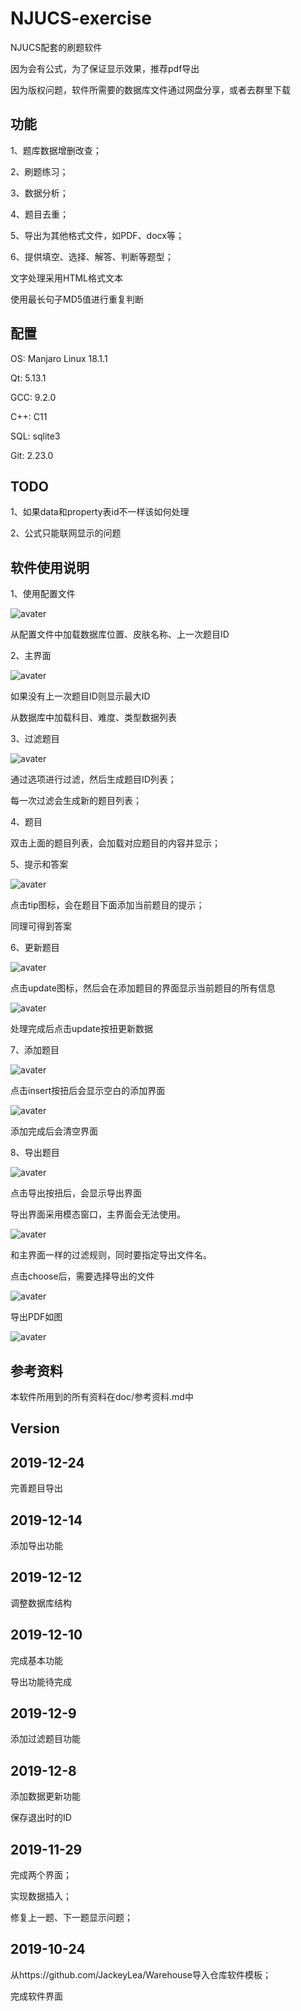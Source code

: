 # NJUCS-exercise

NJUCS配套的刷题软件

因为会有公式，为了保证显示效果，推荐pdf导出

因为版权问题，软件所需要的数据库文件通过网盘分享，或者去群里下载

## 功能

1、题库数据增删改查；

2、刷题练习；

3、数据分析；

4、题目去重；

5、导出为其他格式文件，如PDF、docx等；

6、提供填空、选择、解答、判断等题型；

文字处理采用HTML格式文本

使用最长句子MD5值进行重复判断

## 配置

OS: Manjaro Linux 18.1.1

Qt: 5.13.1

GCC: 9.2.0

C++: C11

SQL: sqlite3

Git: 2.23.0

## TODO

1、如果data和property表id不一样该如何处理

2、公式只能联网显示的问题

## 软件使用说明

1、使用配置文件

![avater](./img/configuration.png)

从配置文件中加载数据库位置、皮肤名称、上一次题目ID

2、主界面

![avater](./img/main.png)

如果没有上一次题目ID则显示最大ID

从数据库中加载科目、难度、类型数据列表

3、过滤题目

![avater](./img/filter.png)

通过选项进行过滤，然后生成题目ID列表；

每一次过滤会生成新的题目列表；

4、题目

双击上面的题目列表，会加载对应题目的内容并显示；

5、提示和答案

![avater](./img/tip-answer.png)

点击tip图标，会在题目下面添加当前题目的提示；

同理可得到答案

6、更新题目

![avater](./img/update.png)

点击update图标，然后会在添加题目的界面显示当前题目的所有信息

![avater](./img/q-details.png)

处理完成后点击update按扭更新数据

7、添加题目

![avater](./img/insert.png)

点击insert按扭后会显示空白的添加界面

![avater](./img/insert-q.png)

添加完成后会清空界面

8、导出题目

![avater](./img/export_button.png)

点击导出按扭后，会显示导出界面

导出界面采用模态窗口，主界面会无法使用。

![avater](./img/export.png)

和主界面一样的过滤规则，同时要指定导出文件名。

点击choose后，需要选择导出的文件

![avater](./img/export2pdf.png)

导出PDF如图

![avater](./img/pdf.png)

## 参考资料

本软件所用到的所有资料在doc/参考资料.md中

## Version

## 2019-12-24

完善题目导出

## 2019-12-14

添加导出功能

## 2019-12-12

调整数据库结构

## 2019-12-10

完成基本功能

导出功能待完成

## 2019-12-9

添加过滤题目功能

## 2019-12-8

添加数据更新功能

保存退出时的ID

## 2019-11-29

完成两个界面；

实现数据插入；

修复上一题、下一题显示问题；

## 2019-10-24

从https://github.com/JackeyLea/Warehouse导入仓库软件模板；

完成软件界面